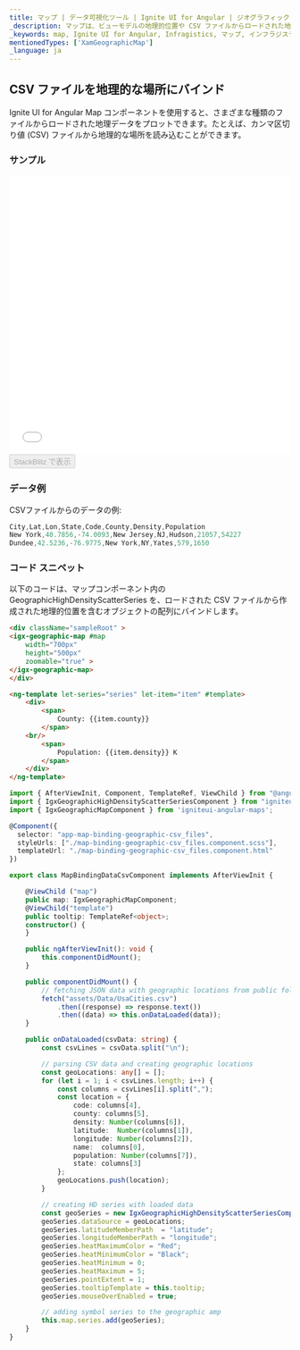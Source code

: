 ```yaml
---
title: マップ | データ可視化ツール | Ignite UI for Angular | ジオグラフィック CSV データ | インフラジスティックス
_description: マップは、ビューモデルの地理的位置や CSV ファイルからロードされた地理的位置を含むデータを表示できます。詳細については、サンプル、依存関係、使用方法、およびツールバーを参照してください。
_keywords: map, Ignite UI for Angular, Infragistics, マップ, インフラジスティックス
mentionedTypes: ['XamGeographicMap']
_language: ja
---
```


## CSV ファイルを地理的な場所にバインド

Ignite UI for Angular Map コンポーネントを使用すると、さまざまな種類のファイルからロードされた地理データをプロットできます。たとえば、カンマ区切り値 (CSV) ファイルから地理的な場所を読み込むことができます。

### サンプル

<div class="sample-container loading" style="height: 500px">
    <iframe id="geo-map-binding-data-csv-iframe" src='{environment:dvDemosBaseUrl}/maps/geo-map-binding-data-csv' width="100%" height="100%" seamless frameBorder="0" onload="onSampleIframeContentLoaded(this);"></iframe>
</div>
<div>
    <button data-localize="stackblitz" disabled class="stackblitz-btn"   data-iframe-id="geo-map-binding-data-csv-iframe" data-demos-base-url="{environment:dvDemosBaseUrl}">StackBlitz で表示
    </button>
</div>

<div class="divider--half"></div>

### データ例

CSVファイルからのデータの例:

```ts
City,Lat,Lon,State,Code,County,Density,Population
New York,40.7856,-74.0093,New Jersey,NJ,Hudson,21057,54227
Dundee,42.5236,-76.9775,New York,NY,Yates,579,1650
```

### コード スニペット

以下のコードは、マップコンポーネント内の GeographicHighDensityScatterSeries を、ロードされた CSV ファイルから作成された地理的位置を含むオブジェクトの配列にバインドします。

```html
<div className="sampleRoot" >
<igx-geographic-map #map
    width="700px"
    height="500px"
    zoomable="true" >
</igx-geographic-map>
</div>

<ng-template let-series="series" let-item="item" #template>
    <div>
        <span>
            County: {{item.county}}
        </span>
    <br/>
        <span>
            Population: {{item.density}} K
        </span>
    </div>
</ng-template>
```

```ts
import { AfterViewInit, Component, TemplateRef, ViewChild } from "@angular/core";
import { IgxGeographicHighDensityScatterSeriesComponent } from "igniteui-angular-maps";
import { IgxGeographicMapComponent } from 'igniteui-angular-maps';

@Component({
  selector: "app-map-binding-geographic-csv_files",
  styleUrls: ["./map-binding-geographic-csv_files.component.scss"],
  templateUrl: "./map-binding-geographic-csv_files.component.html"
})

export class MapBindingDataCsvComponent implements AfterViewInit {

    @ViewChild ("map")
    public map: IgxGeographicMapComponent;
    @ViewChild("template")
    public tooltip: TemplateRef<object>;
    constructor() {
    }

    public ngAfterViewInit(): void {
        this.componentDidMount();
    }

    public componentDidMount() {
        // fetching JSON data with geographic locations from public folder
        fetch("assets/Data/UsaCities.csv")
            .then((response) => response.text())
            .then((data) => this.onDataLoaded(data));
    }

    public onDataLoaded(csvData: string) {
        const csvLines = csvData.split("\n");

        // parsing CSV data and creating geographic locations
        const geoLocations: any[] = [];
        for (let i = 1; i < csvLines.length; i++) {
            const columns = csvLines[i].split(",");
            const location = {
                code: columns[4],
                county: columns[5],
                density: Number(columns[6]),
                latitude:  Number(columns[1]),
                longitude: Number(columns[2]),
                name:  columns[0],
                population: Number(columns[7]),
                state: columns[3]
            };
            geoLocations.push(location);
        }

        // creating HD series with loaded data
        const geoSeries = new IgxGeographicHighDensityScatterSeriesComponent();
        geoSeries.dataSource = geoLocations;
        geoSeries.latitudeMemberPath  = "latitude";
        geoSeries.longitudeMemberPath = "longitude";
        geoSeries.heatMaximumColor = "Red";
        geoSeries.heatMinimumColor = "Black";
        geoSeries.heatMinimum = 0;
        geoSeries.heatMaximum = 5;
        geoSeries.pointExtent = 1;
        geoSeries.tooltipTemplate = this.tooltip;
        geoSeries.mouseOverEnabled = true;

        // adding symbol series to the geographic amp
        this.map.series.add(geoSeries);
    }
}
```
